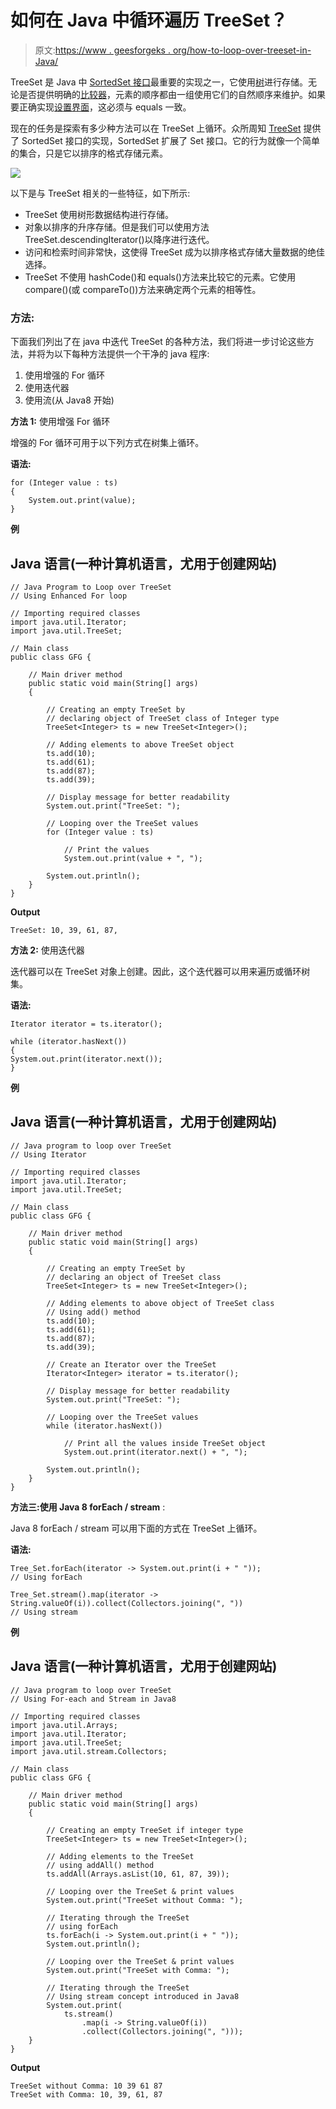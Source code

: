 # 如何在 Java 中循环遍历 TreeSet？

> 原文:[https://www . geesforgeks . org/how-to-loop-over-treeset-in-Java/](https://www.geeksforgeeks.org/how-to-loop-over-treeset-in-java/)

TreeSet 是 Java 中 [SortedSet 接口](https://www.geeksforgeeks.org/sortedset-java-examples/)最重要的实现之一，它使用[树](https://www.geeksforgeeks.org/binary-tree-data-structure/)进行存储。无论是否提供明确的[比较器](https://www.geeksforgeeks.org/comparator-interface-java/)，元素的顺序都由一组使用它们的自然顺序来维护。如果要正确实现[设置界面](https://www.geeksforgeeks.org/set-in-java/)，这必须与 equals 一致。

现在的任务是探索有多少种方法可以在 TreeSet 上循环。众所周知 [TreeSet](https://www.geeksforgeeks.org/treeset-in-java/) 提供了 SortedSet 接口的实现，SortedSet 扩展了 Set 接口。它的行为就像一个简单的集合，只是它以排序的格式存储元素。

![](img/31b0e27f7605fef98b55045c08b0df6c.png)

以下是与 TreeSet 相关的一些特征，如下所示:

*   TreeSet 使用树形数据结构进行存储。
*   对象以排序的升序存储。但是我们可以使用方法 TreeSet.descendingIterator()以降序进行迭代。
*   访问和检索时间非常快，这使得 TreeSet 成为以排序格式存储大量数据的绝佳选择。
*   TreeSet 不使用 hashCode()和 equals()方法来比较它的元素。它使用 compare()(或 compareTo())方法来确定两个元素的相等性。

### 方法:

下面我们列出了在 java 中迭代 TreeSet 的各种方法，我们将进一步讨论这些方法，并将为以下每种方法提供一个干净的 java 程序:

1.  使用增强的 For 循环
2.  使用迭代器
3.  使用流(从 Java8 开始)

**方法 1:** 使用增强 For 循环

增强的 For 循环可用于以下列方式在树集上循环。

**语法:**

```
for (Integer value : ts)
{
    System.out.print(value);
}
```

**例**

## Java 语言(一种计算机语言，尤用于创建网站)

```
// Java Program to Loop over TreeSet
// Using Enhanced For loop

// Importing required classes 
import java.util.Iterator;
import java.util.TreeSet;

// Main class
public class GFG {

    // Main driver method
    public static void main(String[] args)
    {

        // Creating an empty TreeSet by
        // declaring object of TreeSet class of Integer type
        TreeSet<Integer> ts = new TreeSet<Integer>();

        // Adding elements to above TreeSet object
        ts.add(10);
        ts.add(61);
        ts.add(87);
        ts.add(39);

        // Display message for better readability
        System.out.print("TreeSet: ");

        // Looping over the TreeSet values
        for (Integer value : ts)

            // Print the values
            System.out.print(value + ", ");

        System.out.println();
    }
}
```

**Output**

```
TreeSet: 10, 39, 61, 87, 
```

**方法 2:** 使用迭代器

迭代器可以在 TreeSet 对象上创建。因此，这个迭代器可以用来遍历或循环树集。

**语法:**

```
Iterator iterator = ts.iterator();

while (iterator.hasNext())
{
System.out.print(iterator.next());
}
```

**例**

## Java 语言(一种计算机语言，尤用于创建网站)

```
// Java program to loop over TreeSet
// Using Iterator

// Importing required classes
import java.util.Iterator;
import java.util.TreeSet;

// Main class
public class GFG {

    // Main driver method
    public static void main(String[] args)
    {

        // Creating an empty TreeSet by
        // declaring an object of TreeSet class
        TreeSet<Integer> ts = new TreeSet<Integer>();

        // Adding elements to above object of TreeSet class
        // Using add() method
        ts.add(10);
        ts.add(61);
        ts.add(87);
        ts.add(39);

        // Create an Iterator over the TreeSet
        Iterator<Integer> iterator = ts.iterator();

        // Display message for better readability
        System.out.print("TreeSet: ");

        // Looping over the TreeSet values
        while (iterator.hasNext())

            // Print all the values inside TreeSet object
            System.out.print(iterator.next() + ", ");

        System.out.println();
    }
}
```

**方法三:使用 Java 8 forEach / stream** :

Java 8 forEach / stream 可以用下面的方式在 TreeSet 上循环。

**语法:**

```
Tree_Set.forEach(iterator -> System.out.print(i + " "));
// Using forEach 
```

```
Tree_Set.stream().map(iterator -> String.valueOf(i)).collect(Collectors.joining(", "))
// Using stream  
```

**例**

## Java 语言(一种计算机语言，尤用于创建网站)

```
// Java program to loop over TreeSet
// Using For-each and Stream in Java8

// Importing required classes
import java.util.Arrays;
import java.util.Iterator;
import java.util.TreeSet;
import java.util.stream.Collectors;

// Main class
public class GFG {

    // Main driver method
    public static void main(String[] args)
    {

        // Creating an empty TreeSet if integer type
        TreeSet<Integer> ts = new TreeSet<Integer>();

        // Adding elements to the TreeSet
        // using addAll() method
        ts.addAll(Arrays.asList(10, 61, 87, 39));

        // Looping over the TreeSet & print values
        System.out.print("TreeSet without Comma: ");

        // Iterating through the TreeSet
        // using forEach
        ts.forEach(i -> System.out.print(i + " "));
        System.out.println();

        // Looping over the TreeSet & print values
        System.out.print("TreeSet with Comma: ");

        // Iterating through the TreeSet
        // Using stream concept introduced in Java8
        System.out.print(
            ts.stream()
                .map(i -> String.valueOf(i))
                .collect(Collectors.joining(", ")));
    }
}
```

**Output**

```
TreeSet without Comma: 10 39 61 87 
TreeSet with Comma: 10, 39, 61, 87
```